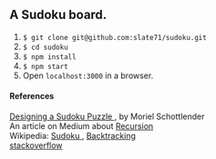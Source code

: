 ## A Sudoku board.

1. `$ git clone git@github.com:slate71/sudoku.git`
2. `$ cd sudoku`
3. `$ npm install`
4. `$ npm start`
5. Open `localhost:3000` in a browser.


#### References
[ Designing a Sudoku Puzzle ](http://moriel.smarterthanthat.com/tips/javascript-sudoku-backtracking-algorithm/), by Moriel Schottlender  
An article on Medium about [ Recursion ](https://medium.com/functional-javascript/recursion-282a6abbf3c5)  
Wikipedia: [ Sudoku ](http://en.wikipedia.org/wiki/Sudoku), [ Backtracking ](https://en.wikipedia.org/wiki/Backtracking)  
[ stackoverflow ](http://stackoverflow.com/questions/18168503/recursively-solving-a-sudoku-puzzle-using-backtracking-theoretically)

